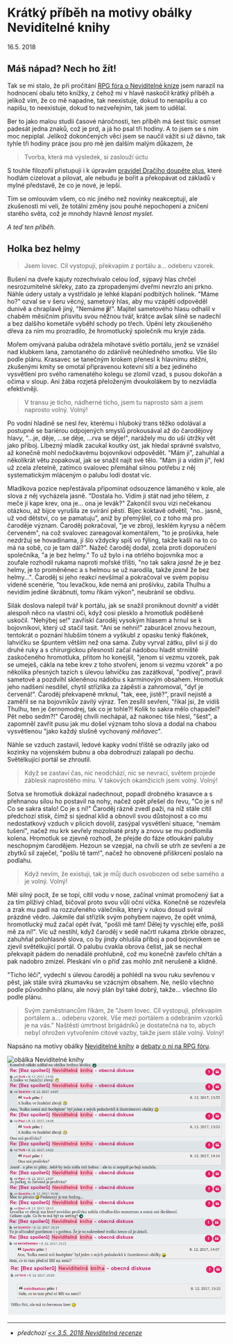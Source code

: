 # Krátký příběh na motivy obálky Neviditelné knihy

16.5. 2018

## Máš nápad? Nech ho žít!
Tak se mi stalo, že při pročítání [RPG fóra o Neviditelné knize](https://rpgforum.cz/forum/viewtopic.php?f=310&t=12812) jsem narazil na hodnocení obalu této knížky, z čehož mi v hlavě naskočil krátký příběh a jelikož vím, že co mě napadne, tak neexistuje, dokud to nenapíšu a co napíšu, to neexistuje, dokud to nezveřejním, tak jsem to udělal.

Ber to jako malou studii časové náročnosti, ten příběh má šest tisíc osmset padesát jedna znaků, což je prd, a já ho psal tři hodiny. A to jsem se s ním moc nepiplal.
Jelikož dokončených věcí jsem se naučil vážit si už dávno, tak tyhle tři hodiny práce jsou pro mě jen dalším malým důkazem, že
> Tvorba, která má výsledek, si zaslouží úctu

S touhle filozofií přistupuji i k úpravám [pravidel Dračího doupěte plus](https://www.drdplus.info), které hodlám cizelovat a pilovat, ale nebudu je bořit a překopávat od základů v mylné představě, že co je nové, je lepší.

Tím se omlouvám všem, co nic jiného než novinky neakceptují, ale zkušenosti mi velí, že totální změny jsou pouhé nepochopení a zničení starého světa, což je mnohdy hlavně *lenost myslet*.

*A teď ten příběh.*

## Holka bez helmy

> Jsem lovec. Cíl vystopuji, překvapím z portálu a... odeberu vzorek.

Bušení na dveře kajuty rozechvívalo celou loď, sýpavý hlas chrčel nesrozumitelné skřeky, zato za zpropadenými dveřmi nevrzlo ani prkno.
Náhle údery ustaly a vystřídalo je lehké klapání podbitých holínek. "Máme ho?" ozval se v šeru věcný, sametový hlas, aby mu vzápětí odpověděl dunivě a chraplavě jiný, "Nemáme **ji**!". Majitel sametového hlasu odhalil v chabém měsíčním přísvitu svou něžnou tvář, krátce avšak silně se nadechl a bez dalšího kometáře vyběhl schody po třech. Úpění lety zkoušeného dřeva za ním mu prozradilo, že hromotlucký společník mu kryje záda.

Mořem omývaná paluba odrážela mihotavé světlo portálu, jenž se vznášel nad klubkem lana, zamotaného do zdánlivě neúhledného smotku. Vše šlo podle plánu.
Krasavec se tanečným krokem přenesl k hlavnímu stěžni, zkušenými kmity se omotal připravenou kotevní sítí a bez jediného vysvětlení pro svého ramenatého kolegu se zlomil vzad, s pusou dokořán a očima v sloup. Ani žába rozjetá přeloženým dvoukolákem by to nezvládla efektivněji.

> V transu je ticho, nádherné ticho, jsem tu naprosto sám a jsem naprosto volný. Volný!

Po vodní hladině se nesl řev, kterému i hluboký trans těžko odolával a postupně se bariérou odpojených smyslů prokousával až do čarodějovy hlavy, "...je, děje, ...se děje, ...rva se děje!", narážely mu do uší útržky vět jako příboj.
Líbezný mladík zacukal koutky úst, jak hledal správné svalstvo, až konečně mohl nedočkavému bojovníkovi odpovědět. "Mám ji", zahuhlal a několikrát větu zopakoval, jak se snažil najít své tělo. "Mám ji a vidím ji", řekl už zcela zřetelně, zatímco svalovec přemáhal silnou potřebu z něj systematickým mláceným o palubu lodi dostat víc.

Mladíkova pozice nepřestávala připomínat odsouzence lámaného v kole, ale slova z něj vycházela jasně. "Dostala ho. Vidím ji stát nad jeho tělem, z meče jí kape krev, ona je... ona je levák?" Zakončil svou vizi nečekanou otázkou, až bijce vyrušila ze svírání pěstí. Bijec koktavě odvětil, "no.. jasně, už vod dětství, co se pamatuju", aniž by přemýšlel, co z toho má pro čaroděje význam. Čaroděj pokračoval, "je ve zbroji, lesklém kyrysu a něčem červeném", na což svalovec zareagoval komentářem, "to je prošívka, hele nezdržuj se hovadinama, jí šlo vždycky spíš vo fýling, takže kašli na to co má na sobě, co je tam dál?". Nažeč čaroděj dodal, zcela proti doporučení společníka, "a je bez helmy." To už bylo i na otrlého bojovníka moc a zoufale rozhodil rukama naproti mořské tříšti, "no tak sakra *jasně* že je bez helmy, je to proměněnec a s helmou se už narodila, takže *jasně* že bez helmy...". Čaroděj si jeho reakcí nevšímal a pokračoval ve svém popisu videné scenérie, "tou levačkou, kde nemá ani prošívku, zabila Thulhu a nevidím jediné škrábnutí, tomu říkám výkon", neubránil se obdivu.

Silák doslova nalepil tvář k portálu, jak se snažil proniknout dovnitř a vidět alespoň něco na vlastní oči, když cosi plesklo a hromotluk poděšeně uskočil. "Nehýbej se!" zavřískl čaroděj vysokým hlasem a hrnul se k bojovníkovi, který už stačil tasit. "Ani se nehni!" zaburácel znovu hezoun, tentokrát o poznání hlubším tónem a vyškubl z opasku tenký flakónek, lahvičku se špuntem větším než ona sama. Zuby vyrval zátku, plivl si jí do druhé ruky a s chirurgickou přesností začal nádobou hladit strniště zaskočeného hromotluka, přitom ho konejšil, "jenom si vezmu vzorek, pak se umeješ, cákla na tebe krev z toho stvoření, jenom si vezmu vzorek" a po několika přesných tazích s úlevou lahvičku zas zazátkoval, "podívej", pravil sametově a pozdvihl skleněnou nádobu s karmínovým obsahem. Hromotluk jeho nadšení nesdílel, chytil střízlíka za zápěstí a zahromoval, "dyť je červená!". Čaroděj překvapeně mrknul, "tak, eee, jistě?", pravil nejistě a zaměřil se na bojovníkův zavilý výraz. Ten zesílil sevření, "říkal jsi, že vidíš Thulhu, ten je černomodrej, tak co je tohle?! Kolik to sakra mělo chapadel? Pět nebo sedm?!" Čaroděj chvíli nechápal, až nakonec tiše hlesl, "šest", a zapomněl zavřít pusu jak mu došel význam toho slova a dodal na chabou vysvětlenou "jako každý slušně vychovaný *měňavec*".

Náhle se vzduch zastavil, ledové kapky vodní tříště se odrazily jako od kozinky na vojenském bubnu a oba dobrodruzi zalapali po dechu. Světélkující portál se zhroutil.

> Když se zastaví čas, nic neodchází, nic se nevrací, světem projede záblesk naprostého míru. V takových okamžicích jsem volný. Volný!

Sotva se hromotluk dokázal nadechnout, popadl drobného krasavce a s přehnanou silou ho postavil na nohy, načež opět přešel do řevu, "Co je s ní! Co se sakra stalo! Co je s ní!" Čaroděj rázně zvedl paži, na níž stále cítil předchozí stisk, čímž si sjednal klid a obnovil svou důstojnost a co mu nedostatkový vzduch v plicích dovolil, zasýpal vysvětlení situace, "nemám tušení", načež mu krk sevřely mozolnaté prsty a znovu se mu podlomila kolena. Hromotluk se zjevně rozhodl, že přejde do fáze otloukání paluby neschopným čarodějem.
Hezoun se vzepjal, na chvíli se utrh ze sevření a ze zbytků sil zaječel, "pošlu tě tam!", načež ho obnovené přiškrcení poslalo na podlahu.

> Když nevím, že existuji, tak je můj duch osvobozen od sebe samého a je volný. Volný!

Měl silný pocit, že se topí, cítil vodu v nose, začínal vnímat promočený šat a za tím plíživý chlad, bičoval proto svou vůlí oční víčka. Konečně se rozevřela a zrak mu padl na rozzuřeného válečníka, který v rukou dosud svíral prázdné vědro.
Jakmile dal střízlík svým pohybem najevo, že opět vnímá, hromotlucký muž začal opět řvát, "pošli mě tam! Dělej ty vyschlej elfe, pošli mě za ní!". Víc už nestihl, když čaroděj v sedě načrtl rukama zbrkle obrazec, zahuhňal polohlasně slova, co by jindy ohlušila příboj a pod bojovníkem se zjevil světélkující portál. O palubu cvakla obrova čelist, jak se nechal překvapit pádem do nenadálé prohlubně, což mu konečně zavřelo chřtán a pak nadobro zmizel. Pleskání vln o příď zas mohlo znít nerušeně a klidně.

"Ticho léčí", vydechl s úlevou čaroděj a pohlédl na svou ruku sevřenou v pěst, jak stále svírá zkumavku se vzácným obsahem. Ne, nešlo všechno podle původního plánu, ale nový plán byl také dobrý, takže... všechno šlo podle plánu.

> Svým zaměstnancům říkám, že "Jsem lovec. Cíl vystopuji, překvapím portálem a... odeberu vzorek. Vše mezi portálem a odebráním vzorků je na vás."
Naštěstí úmrtnost brigádníků je dostatečná na to, abych nebyl ohrožen vytvořením citové vazby, takže jsem stále volný. Volný!

Napsáno na motivy obálky [Neviditelné knihy](http://neviditelnakniha.cz) a [debaty o ní na RPG fóru](https://rpgforum.cz/forum/viewtopic.php?f=310&t=12812&hilit=neviditeln%C3%A1+kniha&start=225).


![obálka Neviditelné knihy](https://www.fantasyobchod.cz/image/cache/neviditelna-kniha-neklidny-tauril-33121-0-1000x1000.jpg "obálka Neviditelné knihy")
![o obálce na RPG fóru](/images/holka_bez_helmy_rpg_forum.png "o obálce na RPG fóru")

---

- *předchozí [<< 3.5. 2018 Neviditelná recenze](2018-05-03-neviditelna_recenze.md)*
